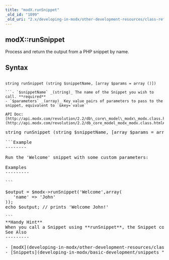 ```yaml
---
title: "modX.runSnippet"
_old_id: "1099"
_old_uri: "2.x/developing-in-modx/other-development-resources/class-reference/modx/modx.runsnippet"
---
```


modX::runSnippet 
-----------------

Process and return the output from a PHP snippet by name.

Syntax 
-------

```

string runSnippet (string $snippetName, [array $params = array ()])

```- `$snippetName` _(string)_ The name of the Snippet you wish to call. **required**
- `$parameters` _(array)_ Key value pairs of parameters to pass to the snippet, equivalent to `&key=`value``

API Doc: [http://api.modx.com/revolution/2.2/db\_core\_model\_modx\_modx.class.html#%5CmodX::runSnippet()](http://api.modx.com/revolution/2.2/db_core_model_modx_modx.class.html#%5CmodX::runSnippet())

```
<pre class="brush: php">
string runSnippet (string $snippetName, [array $params = array ()])

```Example 
--------

Run the 'Welcome' snippet with some custom parameters:

Examples 
---------

```
<pre class="brush: php">
$output = $modx->runSnippet('Welcome',array(
   'name' => 'John'
));
echo $output; // prints 'Welcome John!'

```<div class="tip">**Handy Hint**  
When you call a Snippet using **runSnippet**, the Snippet code is _always_ executed: the results are never returned from cache. It's equivalent to running the Snippet using the `[[!uncached]]` syntax. </div>See Also 
---------

- [modX](developing-in-modx/other-development-resources/class-reference/modx "modX")
- [Snippets](developing-in-modx/basic-development/snippets "Snippets")
